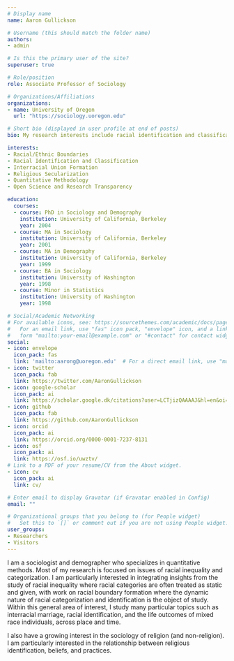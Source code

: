 ```yaml
---
# Display name
name: Aaron Gullickson

# Username (this should match the folder name)
authors:
- admin

# Is this the primary user of the site?
superuser: true

# Role/position
role: Associate Professor of Sociology

# Organizations/Affiliations
organizations:
- name: University of Oregon
  url: "https://sociology.uoregon.edu"

# Short bio (displayed in user profile at end of posts)
bio: My research interests include racial identification and classification, interracial union formation, religious secularization, quantitative methodology, and open science.

interests:
- Racial/Ethnic Boundaries
- Racial Identification and Classification
- Interracial Union Formation
- Religious Secularization
- Quantitative Methodology
- Open Science and Research Transparency

education:
  courses:
  - course: PhD in Sociology and Demography
    institution: University of California, Berkeley
    year: 2004
  - course: MA in Sociology
    institution: University of California, Berkeley
    year: 2001
  - course: MA in Demography
    institution: University of California, Berkeley
    year: 1999
  - course: BA in Sociology
    institution: University of Washington
    year: 1998
  - course: Minor in Statistics
    institution: University of Washington
    year: 1998

# Social/Academic Networking
# For available icons, see: https://sourcethemes.com/academic/docs/page-builder/#icons
#   For an email link, use "fas" icon pack, "envelope" icon, and a link in the
#   form "mailto:your-email@example.com" or "#contact" for contact widget.
social:
- icon: envelope
  icon_pack: fas
  link: 'mailto:aarong@uoregon.edu'  # For a direct email link, use "mailto:test@example.org".
- icon: twitter
  icon_pack: fab
  link: https://twitter.com/AaronGullickson
- icon: google-scholar
  icon_pack: ai
  link: https://scholar.google.dk/citations?user=LCTjizQAAAAJ&hl=en&oi=ao
- icon: github
  icon_pack: fab
  link: https://github.com/AaronGullickson
- icon: orcid
  icon_pack: ai
  link: https://orcid.org/0000-0001-7237-8131
- icon: osf
  icon_pack: ai
  link: https://osf.io/uwztv/
# Link to a PDF of your resume/CV from the About widget.
- icon: cv
  icon_pack: ai
  link: cv/

# Enter email to display Gravatar (if Gravatar enabled in Config)
email: ""

# Organizational groups that you belong to (for People widget)
#   Set this to `[]` or comment out if you are not using People widget.
user_groups:
- Researchers
- Visitors
---
```


I am a sociologist and demographer who specializes in quantitative methods. Most of my research is focused on issues of racial inequality and categorization. I am particularly interested in integrating insights from the study of racial inequality where racial categories are often treated as static and given, with work on racial boundary formation where the dynamic nature of racial categorization and identification is the object of study. Within this general area of interest, I study many particular topics such as interracial marriage, racial identification, and the life outcomes of mixed race individuals,  across place and time. 

I also have a growing interest in the sociology of religion (and non-religion). I am particularly interested in the relationship between religious identification, beliefs, and practices.
